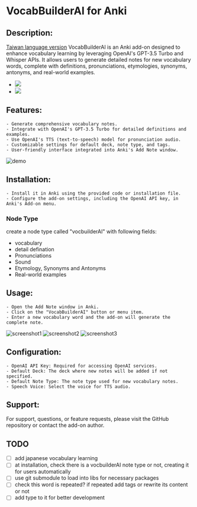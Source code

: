 # VocabBuilderAI for Anki

## Description:
[Taiwan language version](README_ZH_TW.md)
VocabBuilderAI is an Anki add-on designed to enhance vocabulary learning by leveraging OpenAI's GPT-3.5 Turbo and Whisper APIs. It allows users to generate detailed notes for new vocabulary words, complete with definitions, pronunciations, etymologies, synonyms, antonyms, and real-world examples.

- ![](media/dictionary.png)
- ![](media/webster.png)
## Features:
    - Generate comprehensive vocabulary notes.
    - Integrate with OpenAI's GPT-3.5 Turbo for detailed definitions and examples.
    - Use OpenAI's TTS (text-to-speech) model for pronunciation audio.
    - Customizable settings for default deck, note type, and tags.
    - User-friendly interface integrated into Anki's Add Note window.

![demo](media/vocAI-demo-1.gif)
## Installation:
    - Install it in Anki using the provided code or installation file.
    - Configure the add-on settings, including the OpenAI API key, in Anki's Add-on menu.
### Node Type
create a node type called "vocbuilderAI" with following fields:
  - vocabulary
  - detail defination
  - Pronunciations
  - Sound
  - Etymology, Synonyms and Antonyms
  - Real-world examples
## Usage:

    - Open the Add Note window in Anki.
    - Click on the "VocabBuilderAI" button or menu item.
    - Enter a new vocabulary word and the add-on will generate the complete note.

  ![screenshot1](media/sceenshot-1.png)
  ![screenshot2](media/sceenshot-2.png)
  ![screenshot3](media/sceenshot-3.png)

## Configuration:

    - OpenAI API Key: Required for accessing OpenAI services.
    - Default Deck: The deck where new notes will be added if not specified.
    - Default Note Type: The note type used for new vocabulary notes.
    - Speech Voice: Select the voice for TTS audio.

## Support:
For support, questions, or feature requests, please visit the GitHub repository or contact the add-on author.
## TODO
- [ ] add japanese vocabulary learning
- [ ] at installation, check there is a vocbuilderAI note type or not, creating it for users automatically
- [ ] use git submodule to load into libs for necessary packages
- [ ] check this word is repeated? if repeated add tags or rewrite its content or not
- [ ] add type to it for better development